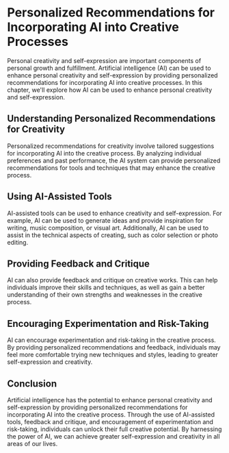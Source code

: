 # Personalized Recommendations for Incorporating AI into Creative Processes

Personal creativity and self-expression are important components of personal growth and fulfillment. Artificial intelligence (AI) can be used to enhance personal creativity and self-expression by providing personalized recommendations for incorporating AI into creative processes. In this chapter, we'll explore how AI can be used to enhance personal creativity and self-expression.

Understanding Personalized Recommendations for Creativity
---------------------------------------------------------

Personalized recommendations for creativity involve tailored suggestions for incorporating AI into the creative process. By analyzing individual preferences and past performance, the AI system can provide personalized recommendations for tools and techniques that may enhance the creative process.

Using AI-Assisted Tools
-----------------------

AI-assisted tools can be used to enhance creativity and self-expression. For example, AI can be used to generate ideas and provide inspiration for writing, music composition, or visual art. Additionally, AI can be used to assist in the technical aspects of creating, such as color selection or photo editing.

Providing Feedback and Critique
-------------------------------

AI can also provide feedback and critique on creative works. This can help individuals improve their skills and techniques, as well as gain a better understanding of their own strengths and weaknesses in the creative process.

Encouraging Experimentation and Risk-Taking
-------------------------------------------

AI can encourage experimentation and risk-taking in the creative process. By providing personalized recommendations and feedback, individuals may feel more comfortable trying new techniques and styles, leading to greater self-expression and creativity.

Conclusion
----------

Artificial intelligence has the potential to enhance personal creativity and self-expression by providing personalized recommendations for incorporating AI into the creative process. Through the use of AI-assisted tools, feedback and critique, and encouragement of experimentation and risk-taking, individuals can unlock their full creative potential. By harnessing the power of AI, we can achieve greater self-expression and creativity in all areas of our lives.
